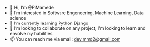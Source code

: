 - 👋 Hi, I’m @PiMamede
- 👀 I’m interested in Software Engeneering, Machine Learning, Data science
- 🌱 I’m currently learning Python Django
- 💞️ I’m looking to collaborate on any project, I'm looking to learn and envolve my habilities
- 📫 You can reach me via email: dev.mmd2@gmail.com
